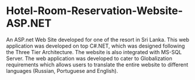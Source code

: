 # Hotel-Room-Reservation-Website-ASP.NET
An ASP.net Web Site developed for one of the resort in Sri Lanka. This web application was developed on top C#.NET, which was designed following the Three Tier Architecture. The website is also integrated with MS-SQL Server. The web application was developed to cater to Globalization requirements which allows users to translate the entire website to different languages (Russian, Portuguese and English).   
